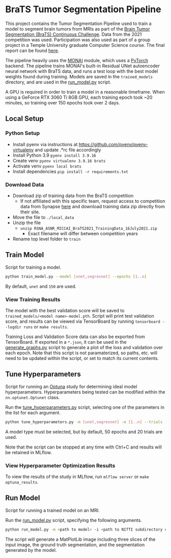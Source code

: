 # BraTS Tumor Segmentation Pipeline

This project contains the Tumor Segmentation Pipeline used to train a model to segment brain tumors from MRIs as part of
the [Brain Tumor Segmentation (BraTS) Continuous Challenge](https://www.synapse.org/#!Synapse:syn27046444/wiki/616991).
Data from the 2021 competition was used. Participation was also used as part of a group project in a Temple University
graduate Computer Science course. The final report can be found [here](results/report.pdf).

The pipeline heavily uses the [MONAI](https://monai.io/) module, which uses a [PyTorch](https://pytorch.org/) backend.
The pipeline trains MONAI's built-in Residual UNet autoencoder neural network with BraTS data, and runs a test loop with
the best model weights found during training. Models are saved in the `trained_models` directory, and are used in the
[run_model.py](run_model.py) script.

A GPU is required in order to train a model in a reasonable timeframe. When using a GeForce RTX 3060 Ti 8GB GPU, each
training epoch took ~20 minutes, so training over 150 epochs took over 2 days.

## Local Setup

### Python Setup

* Install pyenv via instructions at https://github.com/pyenv/pyenv-virtualenv and update .*rc file accordingly
* Install Python 3.9 `pyenv install 3.9.16`
* Create venv `pyenv virtualenv 3.9.16 brats`
* Activate venv `pyenv local brats`
* Install dependencies `pip install -r requirements.txt`

### Download Data

* Download zip of training data from the BraTS competition
    * If not affiliated with this specific team, request access to competition data from Synapse [here](https://www.synapse.org/#!Synapse:syn27046444/wiki/616992) and download training data zip directly from their site.
* Move the file to `./local_data`
* Unzip the file
  * `unzip RSNA_ASNR_MICCAI_BraTS2021_TrainingData_16July2021.zip`
      * Exact filename will differ between competition years
* Rename top level folder to `train`

## Train Model

Script for training a model.

```sh
python train_model.py --model [unet,segresnet] --epochs [1..n]
```

By default, `unet` and `150` are used.

### View Training Results

The model with the best validation score will be saved to `trained_models/<model name>-model.pth`. Script will print
test validation score, and results can be viewed via TensorBoard by running `tensorboard --logdir runs` or `make results`.

Training Loss and Validation Score data can also be exported from TensorBoard. If exported in a `*.json`, it can be used
in the [generate_graphs.py](results/generate_graphs.py) script to generate a plot of the loss and validation over each
epoch. Note that this script is not paramaterized, so paths, etc. will need to be updated within the script, or set to
match its current contents.

## Tune Hyperparameters

Script for running an [Optuna](https://optuna.org/) study for determining ideal model hyperparameters. Hyperparameters
being tested can be modified within the `nn.optunet.Optunet` class.

Run the [tune_hyperparameters.py](tune_hyperparameters.py) script, selecting one of the parameters in the list for each argument.

```sh
python tune_hyperparameters.py -m [unet,segresnet] -e [1..n] --trials [1..n]
```

A model type must be selected, but by default, 50 epochs and 20 trials are used.

Note that the script can be stopped at any time with Ctrl+C and results will be retained in MLflow.

### View Hyperparameter Optimization Results

To view the results of the study in MLflow, run `mlflow server` or `make optuna_results`.

## Run Model

Script for running a trained model on an MRI.

Run the [run_model.py](run_model.py) script, specifying the following arguments.

```sh
python run_model.py -m <path to model> -i <path to NIfTI subdirectory containing all channel images and segmentation>
```

The script will generate a MatPlotLib image including three slices of the input image, the ground truth segmentation,
and the segmentation generated by the model.
